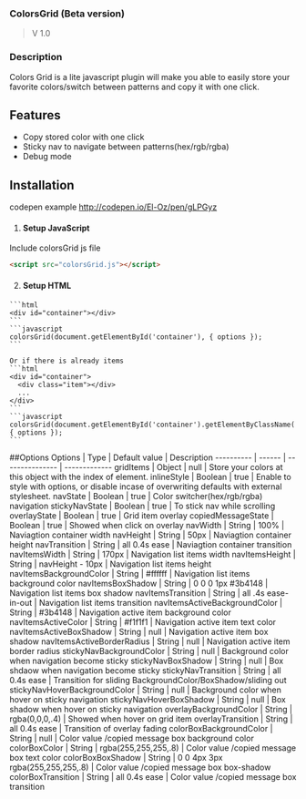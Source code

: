 
### ColorsGrid (Beta version)
  > V 1.0
  
### Description
Colors Grid is a lite javascript plugin will make you able to easily store your favorite colors/switch between patterns and copy it with one click.

## Features
 * Copy stored color with one click
 * Sticky nav to navigate between patterns(hex/rgb/rgba)
 * Debug mode
 
## Installation 
  codepen example http://codepen.io/El-Oz/pen/gLPGyz
  
  1. #### Setup JavaScript
  Include colorsGrid js file
  ```html
  <script src="colorsGrid.js"></script>
  ```
  
  2. #### Setup HTML
    ```html
    <div id="container"></div>
    ```
    ```javascript
    colorsGrid(document.getElementById('container'), { options });
    ```
    
    Or if there is already items 
    ```html
    <div id="container">
      <div class="item"></div>
      ...
    </div>
    ```
    ```javascript
    colorsGrid(document.getElementById('container').getElementByClassName('item'), { options });
    ```
  

  
##Options
 Options   |  Type  |  Default value  |  Description
---------- | ------ | --------------- | -------------
gridItems  | Object |      null       | Store your colors at this object with the index of element.
inlineStyle | Boolean | true | Enable to style with options, or disable incase of overwriting defaults with external stylesheet.
navState | Boolean | true | Color switcher(hex/rgb/rgba) navigation
stickyNavState | Boolean | true | To stick nav while scrolling
overlayState | Boolean | true | Grid item overlay
copiedMessageState | Boolean | true | Showed when click on overlay
navWidth | String | 100% | Naviagtion container width
navHeight | String | 50px | Naviagtion container height
navTransition | String | all 0.4s ease | Naviagtion container transition
navItemsWidth | String | 170px | Navigation list items width
navItemsHeight | String | navHeight - 10px | Navigation list items height
navItemsBackgroundColor | String | #ffffff | Navigation list items background color
navItemsBoxShadow | String | 0 0 0 1px #3b4148 | Navigation list items box shadow
navItemsTransition | String | all .4s ease-in-out | Navigation list items transition
navItemsActiveBackgroundColor | String | #3b4148 | Navigation active item background color
navItemsActiveColor | String | #f1f1f1 | Navigation active item text color
navItemsActiveBoxShadow | String | null | Navigation active item box shadow
navItemsActiveBorderRadius | String | null | Navigation active item border radius 
stickyNavBackgroundColor | String | null | Background color when navigation become sticky
stickyNavBoxShadow | String | null | Box shdaow when navigation become sticky
stickyNavTransition | String | all 0.4s ease | Transition for sliding BackgroundColor/BoxShadow/sliding out
stickyNavHoverBackgroundColor | String | null | Background color when hover on sticky navigation
stickyNavHoverBoxShadow | String | null | Box shadow when hover on sticky navigation
overlayBackgroundColor | String | rgba(0,0,0,.4) | Showed when hover on grid item
overlayTransition | String | all 0.4s ease | Transition of overlay fading
colorBoxBackgroundColor | String | null | Color value /copied message box background color
colorBoxColor | String | rgba(255,255,255,.8) | Color value /copied message box text color
colorBoxBoxShadow | String | 0 0 4px 3px rgba(255,255,255,.8) | Color value /copied message box box-shadow
colorBoxTransition | String | all 0.4s ease | Color value /copied message box transition
